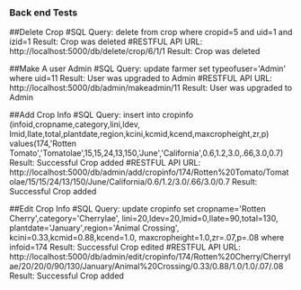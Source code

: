 ### Back end Tests

##Delete Crop
#SQL 
Query:
	delete from crop
	where cropid=5 and uid=1 and izid=1
Result:
Crop was deleted
#RESTFUL API
URL:
http://localhost:5000/db/delete/crop/6/1/1
Result:
Crop was deleted

##Make A user Admin
#SQL
Query:
update farmer
set typeofuser='Admin'
where uid=11
Result:
User was upgraded to Admin
#RESTFUL API
URL:
http://localhost:5000/db/admin/makeadmin/11
Result:
User was upgraded to Admin

##Add Crop Info
#SQL
Query:
insert into cropinfo (infoid,cropname,category,lini,ldev,
lmid,llate,total,plantdate,region,kcini,kcmid,kcend,maxcropheight,zr,p)
values(174,'Rotten Tomato','Tomatolae',15,15,24,13,150,'June','California',0.6,1.2,3.0,.66,3.0,0.7)
Result:
Successful Crop added
#RESTFUL API
URL:
http://localhost:5000/db/admin/add/cropinfo/174/Rotten%20Tomato/Tomatolae/15/15/24/13/150/June/California/0.6/1.2/3.0/.66/3.0/0.7
Result:
Successful Crop added

##Edit Crop Info
#SQL
Query:
update cropinfo 
set cropname='Rotten Cherry',category='Cherrylae',
lini=20,ldev=20,lmid=0,llate=90,total=130,
plantdate='January',region='Animal Crossing',
kcini=0.33,kcmid=0.88,kcend=1.0,
maxcropheight=1.0,zr=.07,p=.08
where infoid=174
Result:
Successful Crop edited
#RESTFUL API
URL:
http://localhost:5000/db/admin/edit/cropinfo/174/Rotten%20Cherry/Cherrylae/20/20/0/90/130/January/Animal%20Crossing/0.33/0.88/1.0/1.0/.07/.08
Result:
Successful Crop added